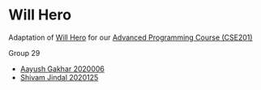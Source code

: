 # Will Hero

Adaptation of [Will Hero](https://play.google.com/store/apps/details?id=com.zplay.willhero) for our [Advanced Programming Course (CSE201)](http://techtree.iiitd.edu.in/viewDescription/filename?=CSE201)

<!-- ## Designs 

UML Diagram -

![UML](UML/Class%20Diagram1.png)

Use Case Diagram - 

![UseCase](UML/Use%20Case%20Diagram1.png) -->

Group 29

- [Aayush Gakhar 2020006](https://github.com/aayush-gakhar)
- [Shivam Jindal 2020125](https://github.com/Shivamiiitd)
